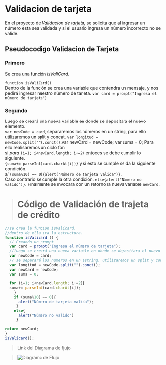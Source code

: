 # **Validacion de tarjeta**
En el proyecto de _Validacion de tarjeta_, se solicita que al ingresar un número esta sea validada y si el usuario ingresa un número incorrecto no se valide.
## Pseudocodigo Validacion de Tarjeta

### Primero
Se crea una función _isValiCard_.

`function isValiCard()`  
 Dentro de la función  se crea una variable  que contendra un mensaje, y nos pedirá ingresar nuestro número de tarjeta.
 `var card = prompt("Ingresa el número de tarjeta")`
### Segundo   
Luego se creará una nueva variable en donde se depositara el nuevo elemento.   
`var newCode = card`, separaremos los números en un string, para ello utilizaremos un split y concat.
   `var longitud = newCode.split("").conct()`.var newCard = newCode; var suma = 0;
Para ello realisaremos un ciclo for:   
si _para_ `(i=1; i<newCard.length; i+=2)` entoces se debe cumplir lo siguiente.   
 `{suma+= parseInt(card.charAt[i])}` y si esto se cumple se da la siguiente condición.    
 _si_ `(suma%10) == 0){alert("Número de tarjeta valida")}`.    
 Caso contrario se cumple la otra condición. `else{alert("Número no valido")}`. Finalmente se invocara con un retorno la nueva variable  `newCard`.

  > # Código de Validación de trajeta de crédito

```js
//se crea la funcion isValicard.
//dentro de ella ira la estructura.
function isValicard () {
  // Creando un prompt
  var card = prompt("Ingresa el número de tarjeta");
  //luego se creará una nueva variable en donde se depositara el nuevo elemento.
  var newCode = card;
  // se separará los numeros en un estring, utilizaremos un split y conct.
  var longitud = newCode.split("").conct();
  var newCard = newCode;
  var suma = 0;

  for (i=1; i<newCard.length; i+=2){
  suma+= parseInt(card.charAt[i]);
    }
    if (suma%10) == 0){
      alert("Número de tarjeta valida");
     }
    else{
      alert("Número no valido")
     }

return newCard;
}
isValicard();
 ```

   > Link del Diagrama de fjujo
   
   > ![Diagrama de Flujo](https://code2flow.com/lo3GMr.png)
